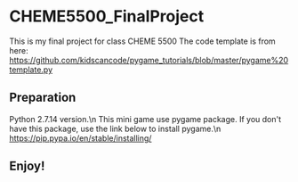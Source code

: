 # CHEME5500_FinalProject
This is my final project for class CHEME 5500
The code template is from here:
https://github.com/kidscancode/pygame_tutorials/blob/master/pygame%20template.py

## Preparation
Python 2.7.14 version.\n
This mini game use pygame package. If you don't have this package, use the link below to install pygame.\n
https://pip.pypa.io/en/stable/installing/

## Enjoy!
